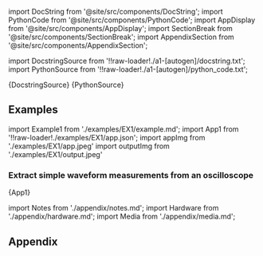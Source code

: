<!--Add SEO here-->

[//]: # (Custom component imports)

import DocString from '@site/src/components/DocString';
import PythonCode from '@site/src/components/PythonCode';
import AppDisplay from '@site/src/components/AppDisplay';
import SectionBreak from '@site/src/components/SectionBreak';
import AppendixSection from '@site/src/components/AppendixSection';

[//]: # (Docstring)

import DocstringSource from '!!raw-loader!./a1-[autogen]/docstring.txt';
import PythonSource from '!!raw-loader!./a1-[autogen]/python_code.txt';

<DocString>{DocstringSource}</DocString>
<PythonCode GLink='IO/INSTRUMENTS/OSCILLOSCOPES/TEKTRONIX/MDO3XXX/BASIC/MEASUREMENTS_MDO3XXX/MEASUREMENTS_MDO3XXX.py'>{PythonSource}</PythonCode>

<SectionBreak />

[//]: # (Examples)

## Examples

import Example1 from './examples/EX1/example.md';
import App1 from '!!raw-loader!./examples/EX1/app.json';
import appImg from './examples/EX1/app.jpeg'
import outputImg from './examples/EX1/output.jpeg'

### Extract simple waveform measurements from an oscilloscope

<AppDisplay 
    nodeLabel='MEASUREMENTS_MDO3XXX'
    appImg={appImg}
    outputImg={outputImg}
    >
    {App1}
</AppDisplay>

<Example1 />

<SectionBreak />

[//]: # (Appendix)

import Notes from './appendix/notes.md';
import Hardware from './appendix/hardware.md';
import Media from './appendix/media.md';

## Appendix

<AppendixSection index={0} folderPath='nodes/IO/INSTRUMENTS/OSCILLOSCOPES/TEKTRONIX/MDO3XXX/BASIC/MEASUREMENTS_MDO3XXX/appendix/'><Notes /></AppendixSection>
<AppendixSection index={1} folderPath='nodes/IO/INSTRUMENTS/OSCILLOSCOPES/TEKTRONIX/MDO3XXX/BASIC/MEASUREMENTS_MDO3XXX/appendix/'><Hardware /></AppendixSection>
<AppendixSection index={2} folderPath='nodes/IO/INSTRUMENTS/OSCILLOSCOPES/TEKTRONIX/MDO3XXX/BASIC/MEASUREMENTS_MDO3XXX/appendix/'><Media /></AppendixSection>

<!--Add Button here-->